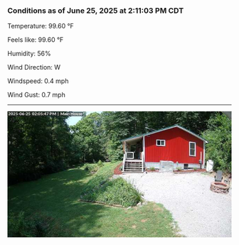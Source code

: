### Conditions as of June 25, 2025 at 2:11:03 PM CDT 

Temperature: 99.60 &deg;F

Feels like: 99.60 &deg;F

Humidity: 56%

Wind Direction: W

Windspeed: 0.4 mph

Wind Gust: 0.7 mph

---

<img src="./images/latest.jpeg"/>

